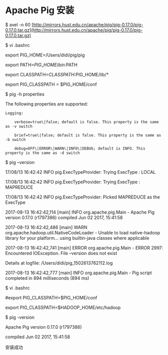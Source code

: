 # Apache Pig 安装

$ axel -n 60 [http://mirrors.hust.edu.cn/apache/pig/pig-0.17.0/pig-0.17.0.tar.gz](http://mirrors.hust.edu.cn/apache/pig/pig-0.17.0/pig-0.17.0.tar.gz)

$ vi .bashrc

export PIG\_HOME=/Users/didi/pig/pig

export PATH=$PIG\_HOME/bin:$PATH

export CLASSPATH=$CLASSPATH:$PIG\_HOME/lib/\*

export PIG\_CLASSPATH = $PIG\_HOME/conf

$ pig -h properties

The following properties are supported:

```
Logging:

    verbose=true\|false; default is false. This property is the same as -v switch

    brief=true\|false; default is false. This property is the same as -b switch

    debug=OFF\|ERROR\|WARN\|INFO\|DEBUG; default is INFO. This property is the same as -d switch
```

$  pig –version

17/08/13 16:42:42 INFO pig.ExecTypeProvider: Trying ExecType : LOCAL

17/08/13 16:42:42 INFO pig.ExecTypeProvider: Trying ExecType : MAPREDUCE

17/08/13 16:42:42 INFO pig.ExecTypeProvider: Picked MAPREDUCE as the ExecType

2017-08-13 16:42:42,114 \[main\] INFO  org.apache.pig.Main - Apache Pig version 0.17.0 \(r1797386\) compiled Jun 02 2017, 15:41:58

2017-08-13 16:42:42,486 \[main\] WARN  org.apache.hadoop.util.NativeCodeLoader - Unable to load native-hadoop library for your platform... using builtin-java classes where applicable

2017-08-13 16:42:42,741 \[main\] ERROR org.apache.pig.Main - ERROR 2997: Encountered IOException. File –version does not exist

Details at logfile: /Users/didi/pig\_1502613762112.log

2017-08-13 16:42:42,777 \[main\] INFO  org.apache.pig.Main - Pig script completed in 894 milliseconds \(894 ms\)

$ vi .bashrc

\#export PIG\_CLASSPATH=$PIG\_HOME/conf

export PIG\_CLASSPATH=$HADOOP\_HOME/etc/hadoop

$ pig -version

Apache Pig version 0.17.0 \(r1797386\)

compiled Jun 02 2017, 15:41:58

安装成功



